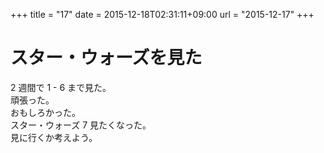 +++
title = "17"
date = 2015-12-18T02:31:11+09:00
url = "2015-12-17"
+++

スター・ウォーズを見た
===
2 週間で 1 - 6 まで見た。  
頑張った。  
おもしろかった。  
スター・ウォーズ 7 見たくなった。  
見に行くか考えよう。
